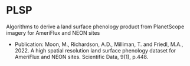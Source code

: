 # PLSP

Algorithms to derive a land surface phenology product from PlanetScope imagery for AmeriFlux and NEON sites

- Publication: Moon, M., Richardson, A.D., Milliman, T. and Friedl, M.A., 2022. A high spatial resolution land surface phenology dataset for AmeriFlux and NEON sites. Scientific Data, 9(1), p.448.
